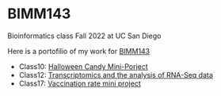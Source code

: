 # BIMM143
Bioinformatics class Fall 2022 at UC San Diego

Here is a portofilio of my work for  [BIMM143](https://bioboot.github.io/bimm143_F22/)

- Class10: [Halloween Candy Mini-Porject](Class10/Class10.qmd)
- Class12: [Transcriptomics and the analysis of RNA-Seq data](Class12copy/Class12.qmd)
- Class17: [Vaccination rate mini project](Class17copy/Class17.qmd)
